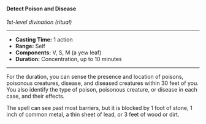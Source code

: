 #### Detect Poison and Disease
*1st-level divination (ritual)*
___
- **Casting Time:** 1 action
- **Range:** Self
- **Components:** V, S, M (a yew leaf)
- **Duration:** Concentration, up to 10 minutes
---
For the duration, you can sense the presence and location of poisons, poisonous creatures, disease, and diseased creatures within 30 feet of you. You also identify the type of poison, poisonous creature, or disease in each case, and their effects.

The spell can see past most barriers, but it is blocked by 1 foot of stone, 1 inch of common metal, a thin sheet of lead, or 3 feet of wood or dirt.